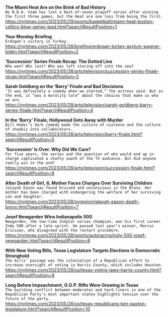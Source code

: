**The Miami Heat Are on the Brink of Bad History**\
`No N.B.A. team has lost a best-of-seven playoff series after winning the first three games, but the Heat are one loss from being the first.`\
https://nytimes.com/2023/05/29/sports/basketball/miami-heat-boston-celtics-blow-series-lead.html?searchResultPosition=1

**Your Monday Briefing**\
`Erdogan’s victory in Turkey.`\
https://nytimes.com/2023/05/28/briefing/erdogan-turkey-asylum-wagner-biden.html?searchResultPosition=2

**‘Succession’ Series Finale Recap: The Dotted Line**\
`Who won? Who lost? Who was left staring off into the sea?`\
https://nytimes.com/2023/05/28/arts/television/succession-series-finale-recap.html?searchResultPosition=3

**Sarah Goldberg on the ‘Barry’ Finale and Bad Decisions**\
`‘It was definitely a comedy when we started,” the actress said. But in the end, it “was a morality tale” about the choices that make us who we are.`\
https://nytimes.com/2023/05/28/arts/television/sarah-goldberg-barry-series-finale.html?searchResultPosition=4

**In the ‘Barry’ Finale, Hollywood Gets Away with Murder**\
`Bill Hader’s dark comedy made the culture of violence and the culture of showbiz into collaborators.`\
https://nytimes.com/2023/05/28/arts/television/barry-finale.html?searchResultPosition=5

**‘Succession’ Is Over. Why Did We Care?**\
`For five years, the series and the question of who would end up in charge captivated a chatty swath of the TV audience. But did anyone really win in the end?`\
https://nytimes.com/2023/05/28/arts/television/succession-finale.html?searchResultPosition=6

**After Death of Girl, 6, Mother Faces Charges Over Surviving Children**\
`Jalayah Eason was found bruised and unconscious in the Bronx. Her mother has been charged with endangering the welfare of her surviving son and daughter.`\
https://nytimes.com/2023/05/28/nyregion/jalayah-eason-death-bronx.html?searchResultPosition=7

**Josef Newgarden Wins Indianapolis 500**\
`Newgarden, the two-time IndyCar series champion, won his first career Indy 500 after a late sprint. He passed last year’s winner, Marcus Ericsson, who disagreed with the restart procedure.`\
https://nytimes.com/2023/05/28/sports/autoracing/indy-500-josef-newgarden.html?searchResultPosition=8

**With New Voting Bills, Texas Legislature Targets Elections in Democratic Stronghold**\
`The bills’ passage was the culmination of a Republican effort to increase oversight of voting in Harris County, which includes Houston.`\
https://nytimes.com/2023/05/28/us/texas-voting-laws-harris-county.html?searchResultPosition=9

**Long Before Impeachment, G.O.P. Rifts Were Growing in Texas**\
`The building conflict between moderates and hard-liners in one of the Republican Party’s most important states highlights tension over the future of the party.`\
https://nytimes.com/2023/05/28/us/texas-republicans-ken-paxton-legislature.html?searchResultPosition=10

